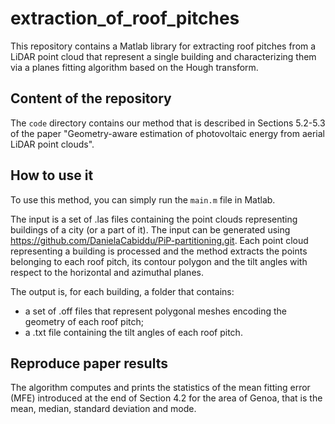 # extraction_of_roof_pitches

This repository contains a Matlab library for extracting roof pitches from a LiDAR point cloud that represent a single building and characterizing them via a planes fitting algorithm based on the Hough transform. 

## Content of the repository

The ```code``` directory contains our method that is described in Sections 5.2-5.3 of the paper "Geometry-aware estimation of photovoltaic energy from aerial LiDAR point clouds".

## How to use it
To use this method, you can simply run the ```main.m``` file in Matlab. 

The input is a set of .las files containing the point clouds representing buildings of a city (or a part of it). The input can be generated using https://github.com/DanielaCabiddu/PiP-partitioning.git.
Each point cloud representing a building is processed and the method extracts the points belonging to each roof pitch, its contour polygon and the tilt angles with respect to the horizontal and azimuthal planes.  

The output is, for each building, a folder that contains:
- a set of .off files that represent polygonal meshes encoding the geometry of each roof pitch;
- a .txt file containing the tilt angles of each roof pitch.

## Reproduce paper results
The algorithm computes and prints the statistics of the mean fitting error (MFE) introduced at the end of Section 4.2 for the area of Genoa, that is the mean, median, standard deviation and mode.
